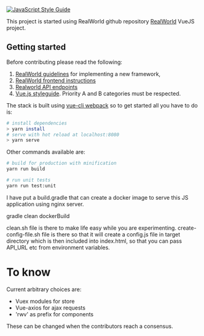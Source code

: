 [![JavaScript Style Guide](https://img.shields.io/badge/code_style-standard-brightgreen.svg)](https://standardjs.com)

This project is started using RealWorld github repository [RealWorld](https://github.com/gothinkster/realworld) VueJS project.

## Getting started

Before contributing please read the following:

1. [RealWorld guidelines](https://github.com/gothinkster/realworld/tree/master/spec) for implementing a new framework,
2. [RealWorld frontend instructions](https://github.com/gothinkster/realworld-starter-kit/blob/master/FRONTEND_INSTRUCTIONS.md)
3. [Realworld API endpoints](https://github.com/gothinkster/realworld/tree/master/api)
4. [Vue.js styleguide](https://vuejs.org/v2/style-guide/index.html). Priority A and B categories must be respected.

The stack is built using [vue-cli webpack](https://github.com/vuejs-templates/webpack) so to get started all you have to do is:

``` bash
# install dependencies
> yarn install
# serve with hot reload at localhost:8080
> yarn serve
```

Other commands available are:

``` bash
# build for production with minification
yarn run build

# run unit tests
yarn run test:unit
```

I have put a build.gradle that can create a docker image to serve this JS application using nginx server.

gradle clean dockerBuild

clean.sh file is there to make life easy while you are experimenting.
create-config-file.sh file is there so that it will create a config.js file in target directory which is then included into index.html, so that you can pass API_URL etc from environment variables.

# To know

Current arbitrary choices are:

- Vuex modules for store
- Vue-axios for ajax requests
- 'rwv' as prefix for components

These can be changed when the contributors reach a consensus.


